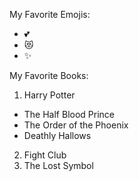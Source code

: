 My Favorite Emojis: 
* :two_hearts:
* :heart_eyes_cat:
* :sparkles:

My Favorite Books: 
1. Harry Potter
  - The Half Blood Prince
  - The Order of the Phoenix 
  - Deathly Hallows
2. Fight Club
3. The Lost Symbol 
